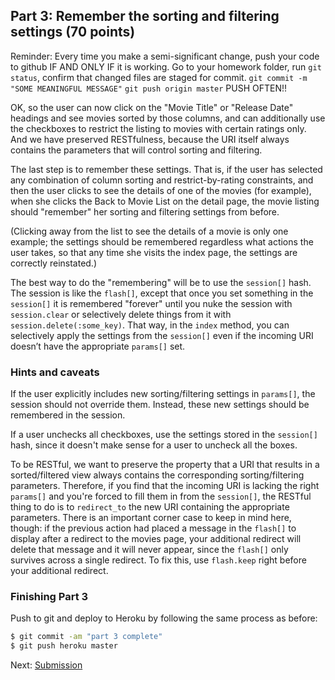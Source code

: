 
## Part 3: Remember the sorting and filtering settings (70 points)

Reminder: Every time you make a semi-significant change, push your code to github IF AND ONLY IF it is working. 
Go to your homework folder, run `git status`, confirm that changed files are staged for commit. `git commit -m "SOME MEANINGFUL MESSAGE"` `git push origin master` PUSH OFTEN!!

OK, so the user can now click on the "Movie Title" or "Release Date" headings and see movies sorted by those columns, and can additionally use the checkboxes to restrict the listing to movies with certain ratings only. And we have preserved RESTfulness, because the URI itself always contains the parameters that will control sorting and filtering. 

The last step is to remember these settings. That is, if the user has selected any combination of column sorting and restrict-by-rating constraints, and then the user clicks to see the details of one of the movies (for example), when she clicks the Back to Movie List on the detail page, the movie listing should "remember" her sorting and filtering settings from before. 

(Clicking away from the list to see the details of a movie is only one example; the settings should be remembered regardless what actions the user takes, so that any time she visits the index page, the settings are correctly reinstated.) 

The best way to do the "remembering" will be to use the `session[]` hash. The session is like the `flash[]`, except that once you set something in the `session[]` it is remembered "forever" until you nuke the session with `session.clear` or selectively delete things from it with `session.delete(:some_key)`. That way, in the `index` method, you can selectively apply the settings from the `session[]` even if the incoming URI doesn’t have the appropriate `params[]` set. 

### Hints and caveats

If the user explicitly includes new sorting/filtering settings in `params[]`, the session should not override them. Instead, these new settings should be remembered in the session.

If a user unchecks all checkboxes, use the settings stored in the `session[]` hash, since it doesn't make sense for a user to uncheck all the boxes. 

To be RESTful, we want to preserve the property that a URI that results in a sorted/filtered view always contains the corresponding sorting/filtering parameters. Therefore, if you find that the incoming URI is lacking the right `params[]` and you're forced to fill them in from the `session[]`, the RESTful thing to do is to `redirect_to` the new URI containing the appropriate parameters. There is an important corner case to keep in mind here, though: if the previous action had placed a message in the `flash[]` to display after a redirect to the movies page, your additional redirect will delete that message and it will never appear, since the `flash[]` only survives across a single redirect. To fix this, use `flash.keep` right before your additional redirect. 

### Finishing Part 3

Push to git and deploy to Heroku by following the same process as before:

```sh
$ git commit -am "part 3 complete"
$ git push heroku master
```

Next: [Submission](../README.md#how-to-submit-when-youre-all-done)
